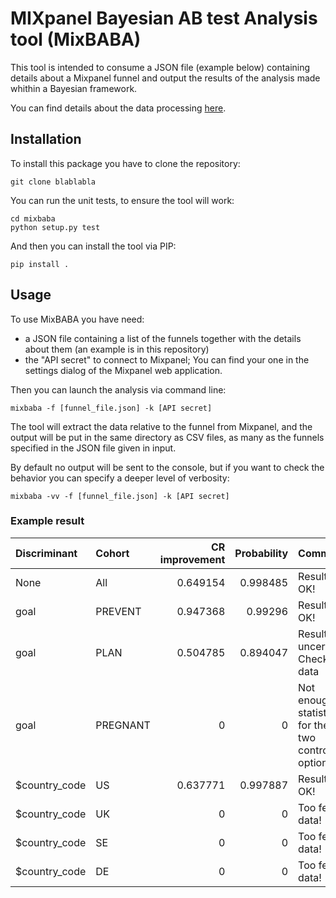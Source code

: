 # MIXpanel Bayesian AB test Analysis tool (MixBABA)

This tool is intended to consume a JSON file (example below) containing details about a Mixpanel funnel and output the results of the analysis made whithin a Bayesian framework.

You can find details about the data processing [here](https://towardsdatascience.com/bayesian-a-b-testing-with-python-the-easy-guide-d638f89e0b8a).

## Installation
To install this package you have to clone the repository:

    git clone blablabla
    
You can run the unit tests, to ensure the tool will work:

    cd mixbaba 
    python setup.py test

And then you can install the tool via PIP:
    
    pip install .

## Usage
To use MixBABA you have need:
* a JSON file containing a list of the funnels together with the details about them
 (an example is in this repository) 
* the "API secret" to connect to Mixpanel; You can find your one in the settings 
dialog of the Mixpanel web application.

Then you can launch the analysis via command line:

    mixbaba -f [funnel_file.json] -k [API secret]

The tool will extract the data relative to the funnel from Mixpanel, 
and the output will be put in the same directory as CSV files, 
as many as the funnels specified in the JSON file given in input.

By default no output will be sent to the console, but if you want
to check the behavior you can specify a deeper level of verbosity:

    mixbaba -vv -f [funnel_file.json] -k [API secret]

### Example result

| Discriminant   | Cohort   |   CR improvement |   Probability | Comment                                           |
|:---------------|:---------|-----------------:|--------------:|:--------------------------------------------------|
| None           | All      |         0.649154 |      0.998485 | Result is OK!                                     |
| goal           | PREVENT  |         0.947368 |      0.99296  | Result is OK!                                     |
| goal           | PLAN     |         0.504785 |      0.894047 | Result is uncertain! Check data                   |
| goal           | PREGNANT |         0        |      0        | Not enough statistic for the two control options! |
| $country_code  | US       |         0.637771 |      0.997887 | Result is OK!                                     |
| $country_code  | UK       |         0        |      0        | Too few data!                                     |
| $country_code  | SE       |         0        |      0        | Too few data!                                     |
| $country_code  | DE       |         0        |      0        | Too few data!                                     |
